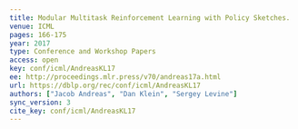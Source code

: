 ```yaml
---
title: Modular Multitask Reinforcement Learning with Policy Sketches.
venue: ICML
pages: 166-175
year: 2017
type: Conference and Workshop Papers
access: open
key: conf/icml/AndreasKL17
ee: http://proceedings.mlr.press/v70/andreas17a.html
url: https://dblp.org/rec/conf/icml/AndreasKL17
authors: ["Jacob Andreas", "Dan Klein", "Sergey Levine"]
sync_version: 3
cite_key: conf/icml/AndreasKL17
---
```

